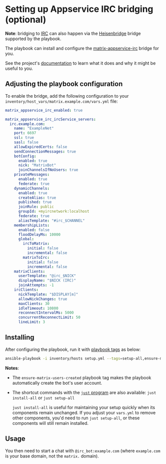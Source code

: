 # Setting up Appservice IRC bridging (optional)

**Note**: bridging to [IRC](https://en.wikipedia.org/wiki/Internet_Relay_Chat) can also happen via the [Heisenbridge](configuring-playbook-bridge-heisenbridge.md) bridge supported by the playbook.

The playbook can install and configure the [matrix-appservice-irc](https://github.com/matrix-org/matrix-appservice-irc) bridge for you.

See the project's [documentation](https://github.com/matrix-org/matrix-appservice-irc/blob/master/HOWTO.md) to learn what it does and why it might be useful to you.

## Adjusting the playbook configuration

To enable the bridge, add the following configuration to your `inventory/host_vars/matrix.example.com/vars.yml` file:

```yaml
matrix_appservice_irc_enabled: true

matrix_appservice_irc_ircService_servers:
  irc.example.com:
    name: "ExampleNet"
    port: 6697
    ssl: true
    sasl: false
    allowExpiredCerts: false
    sendConnectionMessages: true
    botConfig:
      enabled: true
      nick: "MatrixBot"
      joinChannelsIfNoUsers: true
    privateMessages:
      enabled: true
      federate: true
    dynamicChannels:
      enabled: true
      createAlias: true
      published: true
      joinRule: public
      groupId: +myircnetwork:localhost
      federate: true
      aliasTemplate: "#irc_$CHANNEL"
    membershipLists:
      enabled: false
      floodDelayMs: 10000
      global:
        ircToMatrix:
          initial: false
          incremental: false
        matrixToIrc:
          initial: false
          incremental: false
    matrixClients:
      userTemplate: "@irc_$NICK"
      displayName: "$NICK (IRC)"
      joinAttempts: -1
    ircClients:
      nickTemplate: "$DISPLAY[m]"
      allowNickChanges: true
      maxClients: 30
      idleTimeout: 10800
      reconnectIntervalMs: 5000
      concurrentReconnectLimit: 50
      lineLimit: 3
```

## Installing

After configuring the playbook, run it with [playbook tags](playbook-tags.md) as below:

<!-- NOTE: let this conservative command run (instead of install-all) to make it clear that failure of the command means something is clearly broken. -->
```sh
ansible-playbook -i inventory/hosts setup.yml --tags=setup-all,ensure-matrix-users-created,start
```

**Notes**:

- The `ensure-matrix-users-created` playbook tag makes the playbook automatically create the bot's user account.

- The shortcut commands with the [`just` program](just.md) are also available: `just install-all` or `just setup-all`

  `just install-all` is useful for maintaining your setup quickly when its components remain unchanged. If you adjust your `vars.yml` to remove other components, you'd need to run `just setup-all`, or these components will still remain installed.

## Usage

You then need to start a chat with `@irc_bot:example.com` (where `example.com` is your base domain, not the `matrix.` domain).
